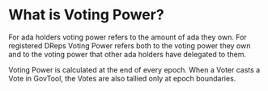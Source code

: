 # What is Voting Power?

For ada holders voting power refers to the amount of ada they own. For registered DReps Voting Power refers both to the voting power they own and to the voting power that other ada holders have delegated to them.

Voting Power is calculated at the end of every epoch. When a Voter casts a Vote in GovTool, the Votes are also tallied only at epoch boundaries.
